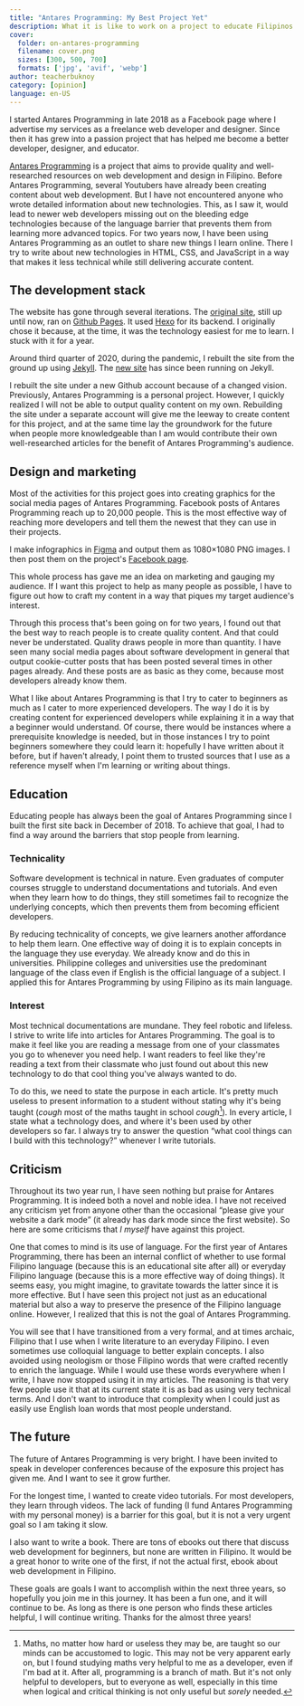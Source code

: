 ```yaml
---
title: "Antares Programming: My Best Project Yet"
description: What it is like to work on a project to educate Filipinos.
cover:
  folder: on-antares-programming
  filename: cover.png
  sizes: [300, 500, 700]
  formats: ['jpg', 'avif', 'webp']
author: teacherbuknoy
category: [opinion]
language: en-US
---
```

I started Antares Programming in late 2018 as a Facebook page where I advertise my services as a freelance web developer and designer. Since then it has grew into a passion project that has helped me become a better developer, designer, and educator.

[Antares Programming](https://antaresprogramming.github.io/) is a project that aims to provide quality and well-researched resources on web development and design in Filipino. Before Antares Programming, several Youtubers have already been creating content about web development. But I have not encountered anyone who wrote detailed information about new technologies. This, as I saw it, would lead to newer web developers missing out on the bleeding edge technologies because of the language barrier that prevents them from learning more advanced topics. For two years now, I have been using Antares Programming as an outlet to share new things I learn online. There I try to write about new technologies in HTML, CSS, and JavaScript in a way that makes it less technical while still delivering accurate content.

## The development stack

The website has gone through several iterations. The [original site](https://celestialcinnamon.github.io/antares-blog/), still up until now, ran on [Github Pages](https://github.io/). It used [Hexo](https://hexo.io/) for its backend. I originally chose it because, at the time, it was the technology easiest for me to learn. I stuck with it for a year.

Around third quarter of 2020, during the pandemic, I rebuilt the site from the ground up using [Jekyll](https://jekyllrb.com/). The [new site](https://antaresprogramming.github.io/) has since been running on Jekyll.

I rebuilt the site under a new Github account because of a changed vision. Previously, Antares Programming is a personal project. However, I quickly realized I will not be able to output quality content on my own. Rebuilding the site under a separate account will give me the leeway to create content for this project, and at the same time lay the groundwork for the future when people more knowledgeable than I am would contribute their own well-researched articles for the benefit of Antares Programming's audience.

## Design and marketing

Most of the activities for this project goes into creating graphics for the social media pages of Antares Programming. Facebook posts of Antares Programming reach up to 20,000 people. This is the most effective way of reaching more developers and tell them the newest that they can use in their projects.

I make infographics in [Figma](https://figma.com) and output them as 1080&times;1080 PNG images. I then post them on the project's [Facebook page](https://facebook.com/antaresprogramming). 

This whole process has gave me an idea on marketing and gauging my audience. If I want this project to help as many people as possible, I have to figure out how to craft my content in a way that piques my target audience's interest.

Through this process that's been going on for two years, I found out that the best way to reach people is to create quality content. And that could never be understated. Quality draws people in more than quantity. I have seen many social media pages about software development in general that output cookie-cutter posts that has been posted several times in other pages already. And these posts are as basic as they come, because most developers already know them.

What I like about Antares Programming is that I try to cater to beginners as much as I cater to more experienced developers. The way I do it is by creating content for experienced developers while explaining it in a way that a beginner would understand. Of course, there would be instances where a prerequisite knowledge is needed, but in those instances I try to point beginners somewhere they could learn it: hopefully I have written about it before, but if haven't already, I point them to trusted sources that I use as a reference myself when I'm learning or writing about things.

## Education

Educating people has always been the goal of Antares Programming since I built the first site back in December of 2018. To achieve that goal, I had to find a way around the barriers that stop people from learning.

### Technicality

Software development is technical in nature. Even graduates of computer courses struggle to understand documentations and tutorials. And even when they learn how to do things, they still sometimes fail to recognize the underlying concepts, which then prevents them from becoming efficient developers.

By reducing technicality of concepts, we give learners another affordance to help them learn. One effective way of doing it is to explain concepts in the language they use everyday. We already know and do this in universities. Philippine colleges and universities use the predominant language of the class even if English is the official language of a subject. I applied this for Antares Programming by using Filipino as its main language.

### Interest

Most technical documentations are mundane. They feel robotic and lifeless. I strive to write life into articles for Antares Programming. The goal is to make it feel like you are reading a message from one of your classmates you go to whenever you need help. I want readers to feel like they're reading a text from their classmate who just found out about this new technology to do that cool thing you've always wanted to do.

To do this, we need to state the purpose in each article. It's pretty much useless to present information to a student without stating why it's being taught (*cough* most of the maths taught in school *cough*[^1]). In every article, I state what a technology does, and where it's been used by other developers so far. I always try to answer the question <q>what cool things can I build with this technology?</q> whenever I write tutorials.

## Criticism

Throughout its two year run, I have seen nothing but praise for Antares Programming. It is indeed both a novel and noble idea. I have not received any criticism yet from anyone other than the occasional <q>please give your website a dark mode</q> (it already has dark mode since the first website). So here are some criticisms that *I myself* have against this project.

One that comes to mind is its use of language. For the first year of Antares Programming, there has been an internal conflict of whether to use formal Filipino language (because this is an educational site after all) or everyday Filipino language (because this is a more effective way of doing things). It seems easy, you might imagine, to gravitate towards the latter since it is more effective. But I have seen this project not just as an educational material but also a way to preserve the presence of the Filipino language online. However, I realized that this is not the goal of Antares Programming.

You will see that I have transitioned from a very formal, and at times archaic, Filipino that I use when I write literature to an everyday Filipino. I even sometimes use colloquial language to better explain concepts. I also avoided using neologism or those Filipino words that were crafted recently to enrich the language. While I would use these words everywhere when I write, I have now stopped using it in my articles. The reasoning is that very few people use it that at its current state it is as bad as using very technical terms. And I don't want to introduce that complexity when I could just as easily use English loan words that most people understand.

## The future

The future of Antares Programming is very bright. I have been invited to speak in developer conferences because of the exposure this project has given me. And I want to see it grow further.

For the longest time, I wanted to create video tutorials. For most developers, they learn through videos. The lack of funding (I fund Antares Programming with my personal money) is a barrier for this goal, but it is not a very urgent goal so I am taking it slow.

I also want to write a book. There are tons of ebooks out there that discuss web development for beginners, but none are written in Filipino. It would be a great honor to write one of the first, if not the actual first, ebook about web development in Filipino.

These goals are goals I want to accomplish within the next three years, so hopefully you join me in this journey. It has been a fun one, and it will continue to be. As long as there is one person who finds these articles helpful, I will continue writing. Thanks for the almost three years!

[^1]: Maths, no matter how hard or useless they may be, are taught so our minds can be accustomed to logic. This may not be very apparent early on, but I found studying maths very helpful to me as a developer, even if I'm bad at it. After all, programming is a branch of math. But it's not only helpful to developers, but to everyone as well, especially in this time when logical and critical thinking is not only useful but *sorely* needed.